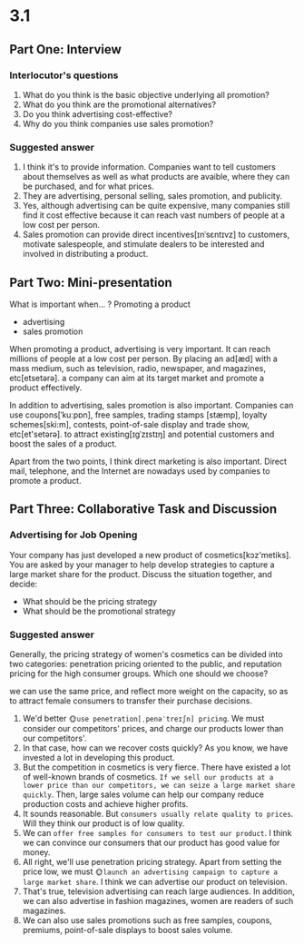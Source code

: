 # 3.1 

## Part One: Interview
### Interlocutor's questions

1. What do you think is the basic objective underlying all promotion?
1. What do you think are the promotional alternatives?
1. Do you think advertising cost-effective?
1. Why do you think companies use sales promotion?

### Suggested answer
1. I think it's to provide information. Companies want to tell customers about themselves as well as what products are avaible, where they can be purchased, and for what prices.
1. They are advertising, personal selling, sales promotion, and publicity.
1. Yes, although advertising can be quite expensive, many companies still find it cost effective because it can reach vast numbers of people at a low cost per person.
1. Sales promotion can provide direct incentives[ɪnˈsɛntɪvz] to customers, motivate salespeople, and stimulate dealers to be interested and involved in distributing a product.

## Part Two: Mini-presentation

What is important when... ?
Promoting a product
- advertising
- sales promotion

When promoting a product, advertising is very important. It can reach millions of people at a low cost per person. By placing an ad[æd]  with a mass medium, such as television, radio, newspaper, and magazines, etc[etsetərə]. a company can aim at its target market and promote a product effectively.

In addition to advertising, sales promotion is also important. Companies can use coupons[ˈkuːpɒn], free samples, trading stamps [stæmp], loyalty schemes[ski:m], contests, point-of-sale display and trade show, etc[et'setərə]. to attract existing[ɪɡˈzɪstɪŋ] and potential customers and boost the sales of a product.

Apart from the two points, I think direct marketing is also important. Direct mail, telephone, and the Internet are nowadays used by companies to promote a product.


## Part Three: Collaborative Task and Discussion
### Advertising for Job Opening
Your company has just developed a new product of cosmetics[kɔz'metiks]. You are asked by your manager to help develop strategies to capture a large market share for the product. Discuss the situation together, and decide: 
- What should be the pricing strategy
- What should be the promotional strategy

### Suggested answer
Generally, the pricing strategy of women's cosmetics can be divided into two categories: penetration pricing oriented to the public, and reputation pricing for the high consumer groups. Which one should we choose?

we can use the same price, and reflect more weight on the capacity, so as to attract female consumers to transfer their purchase decisions.

1. We'd better 🌞`use penetration[ˌpenəˈtreɪʃn] pricing`. We must consider our competitors' prices, and charge our products lower than our competitors'.
1. In that case, how can we recover costs quickly? As you know, we have invested a lot in developing this product.
1. But the competition in cosmetics is very fierce. There have existed a lot of well-known brands of cosmetics. `If we sell our products at a lower price than our competitors, we can seize a large market share quickly`. Then, large sales volume can help our company reduce production costs and achieve higher profits.
1. It sounds reasonable. But `consumers usually relate quality to prices`. Will they think our product is of low quality.
1. We can `offer free samples for consumers to test our product`. I think we can convince our consumers that our product has good value for money.
1. All right, we'll use penetration pricing strategy. Apart from setting the price low, we must 🌞`launch an advertising campaign to capture a large market share`. I think we can advertise our product on television.
1. That's true, television advertising can reach large audiences. In addition, we can also advertise in fashion magazines, women are readers of such magazines.
1. We can also use sales promotions such as free samples, coupons, premiums, point-of-sale displays to boost sales volume.